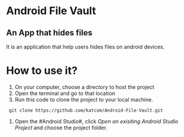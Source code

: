 # Android File Vault
## An App that hides files
It is an application that help users hides files on android devices. 



# How to use it?
1. On your computer, choose a directory to host the project
1. Open the terminal and go to that location 
1. Run this code to clone the project to your local machine.
```shell
 git clone https://github.com/katcom/Android-File-Vault.git
```
1. Open the #Android Studio#, click *Open an exisiting Android Studio Project* and choose the project folder.
